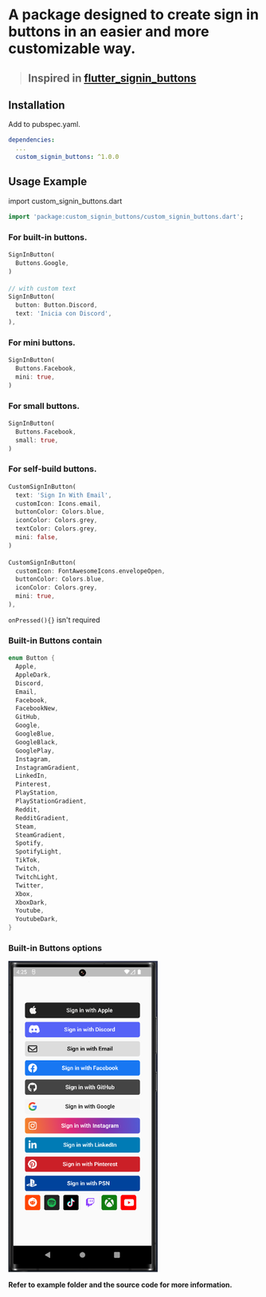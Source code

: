 # A package designed to create sign in buttons in an easier and more customizable way.

> ## Inspired in [flutter_signin_buttons](https://pub.dev/packages/flutter_signin_button)


## Installation

Add to pubspec.yaml.

```yaml
dependencies:
  ...
  custom_signin_buttons: ^1.0.0
```

## Usage Example

import custom_signin_buttons.dart

```dart
import 'package:custom_signin_buttons/custom_signin_buttons.dart';
```

### For built-in buttons.

```dart
SignInButton(
  Buttons.Google,
)

// with custom text
SignInButton(
  button: Button.Discord,
  text: 'Inicia con Discord',
),
```

### For mini buttons.

```dart
SignInButton(
  Buttons.Facebook,
  mini: true,
)
```
### For small buttons.

```dart
SignInButton(
  Buttons.Facebook,
  small: true,
)
```

### For self-build buttons.

```dart
CustomSignInButton(
  text: 'Sign In With Email',
  customIcon: Icons.email,
  buttonColor: Colors.blue,
  iconColor: Colors.grey,
  textColor: Colors.grey,
  mini: false,
)

CustomSignInButton(
  customIcon: FontAwesomeIcons.envelopeOpen,
  buttonColor: Colors.blue,
  iconColor: Colors.grey,
  mini: true,
),
```

``` onPressed(){} ``` isn't required

### Built-in Buttons contain

```dart
enum Button {
  Apple,
  AppleDark,
  Discord,
  Email,
  Facebook,
  FacebookNew,
  GitHub,
  Google,
  GoogleBlue,
  GoogleBlack,
  GooglePlay,
  Instagram,
  InstagramGradient,
  LinkedIn,
  Pinterest,
  PlayStation,
  PlayStationGradient,
  Reddit,
  RedditGradient,
  Steam,
  SteamGradient,
  Spotify,
  SpotifyLight,
  TikTok,
  Twitch,
  TwitchLight,
  Twitter,
  Xbox,
  XboxDark,
  Youtube,
  YoutubeDark,
}
```

### Built-in Buttons options

<img src="https://github.com/DarkHachi/custom_signin_buttons/raw/master/showcase.PNG" width="300">

**Refer to example folder and the source code for more information.**
